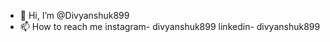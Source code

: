 - 👋 Hi, I’m @Divyanshuk899
- 📫 How to reach me instagram- divyanshuk899
linkedin- divyanshuk899

<!---
Divyanshuk899/Divyanshuk899 is a ✨ special ✨ repository because its `README.md` (this file) appears on your GitHub profile.
You can click the Preview link to take a look at your changes.
--->

